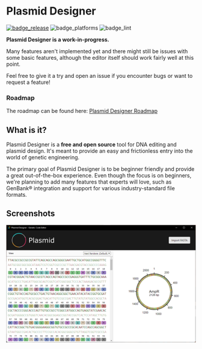 # Plasmid Designer
[![badge_release]][link_latest_release] ![badge_platforms] ![badge_lint]

__Plasmid Designer is a work-in-progress.__

Many features aren't implemented yet and there might still be issues with some basic features, although the editor itself should work fairly well at this point.

Feel free to give it a try and open an issue if you encounter bugs or want to request a feature!

### Roadmap

The roadmap can be found here: [Plasmid Designer Roadmap](https://github.com/orgs/plasmid-designer/projects/1/views/1)

## What is it?

Plasmid Designer is a __free and open source__ tool for DNA editing and plasmid design. It's meant to provide an easy and frictionless entry into the world of genetic engineering.

The primary goal of Plasmid Designer is to be beginner friendly and provide a great out-of-the-box experience. Even though the focus is on beginners, we're planning to add many features that experts will love, such as GenBank® integration and support for various industry-standard file formats.

## Screenshots

![](./screenshots/v0_1_0__editor.png)


<!-- Badges -->
[badge_lint]: https://img.shields.io/github/workflow/status/plasmid-designer/plasmid-designer/Lint/main?label=lint&style=flat-square
[badge_release]: https://img.shields.io/github/v/release/plasmid-designer/plasmid-designer?color=informational&sort=semver&style=flat-square
[badge_platforms]: https://img.shields.io/badge/platforms-win%20%7C%20mac%20%7C%20linux-informational?style=flat-square

<!-- Links -->
[link_latest_release]: https://github.com/plasmid-designer/plasmid-designer/releases/latest

